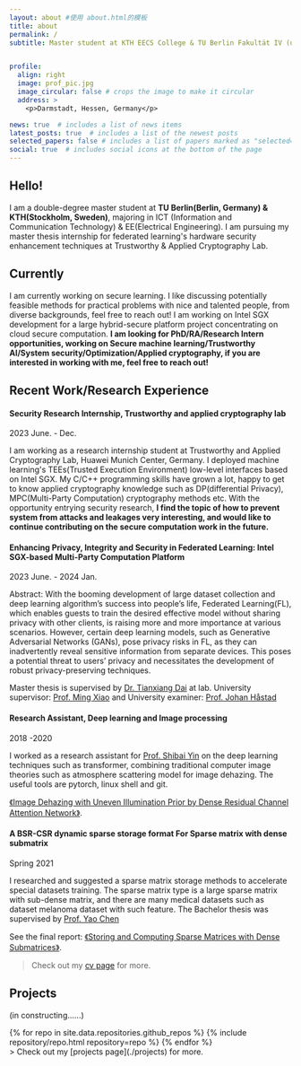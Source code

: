 ```yaml
---
layout: about #使用 about.html的模板
title: about
permalink: /
subtitle: Master student at KTH EECS College & TU Berlin Fakultät IV (under EIT Digital's Scholarship)


profile:
  align: right
  image: prof_pic.jpg
  image_circular: false # crops the image to make it circular
  address: >
    <p>Darmstadt, Hessen, Germany</p>

news: true  # includes a list of news items
latest_posts: true  # includes a list of the newest posts
selected_papers: false # includes a list of papers marked as "selected={true}"
social: true  # includes social icons at the bottom of the page
---
```

## Hello!
I am a double-degree master student at **TU Berlin(Berlin, Germany) & KTH(Stockholm, Sweden)**, majoring in  ICT (Information and Communication Technology) & EE(Electrical Engineering). I am pursuing my master thesis internship for federated learning's hardware security enhancement techniques at Trustworthy & Applied Cryptography Lab.

## Currently
I am currently working on secure learning. I like discussing potentially feasible methods for practical problems with nice and talented people, from diverse backgrounds, feel free to reach out! I am working on Intel SGX
development for a large hybrid-secure platform project concentrating on cloud secure computation. **I am looking for PhD/RA/Research Intern opportunities, working on Secure machine learning/Trustworthy AI/System security/Optimization/Applied cryptography, if you are interested in working with me, feel free to reach out!**
## Recent Work/Research Experience

#### Security Research Internship, Trustworthy and applied cryptography lab
2023 June. - Dec.

I am working as a research internship student at Trustworthy and Applied Cryptography Lab, Huawei Munich Center, Germany. I deployed machine learning's TEEs(Trusted Execution Environment) low-level interfaces based on Intel SGX. My C/C++ programming skills have grown a lot, happy to get to know applied cryptography knowledge such as DP(differential Privacy), MPC(Multi-Party Computation) cryptography methods etc. With the opportunity entrying security research, **I find the topic of how to prevent system from attacks and leakages very interesting, and would like to continue contributing on the secure computation work in the future.**

#### Enhancing Privacy, Integrity and Security in Federated Learning: Intel SGX-based Multi-Party Computation Platform
2023 June. - 2024 Jan.

Abstract: With the booming development of large dataset collection and deep learning algorithm’s success into people’s life, Federated Learning(FL), which enables guests to train the desired effective model without sharing privacy with other clients, is raising more and more importance at various scenarios. However, certain deep learning models, such as Generative Adversarial Networks (GANs), pose privacy risks in FL, as they can inadvertently reveal sensitive information from separate devices. This poses a potential threat to users’ privacy and necessitates the development of robust privacy-preserving techniques.

Master thesis is supervised by [Dr. Tianxiang Dai](https://dblp.org/pid/188/4885.html) at lab. University supervisor: [Prof. Ming Xiao](https://www.kth.se/profile/mingx) and University examiner: [Prof. Johan Håstad](https://www.csc.kth.se/~johanh/) 

#### Research Assistant, Deep learning and Image processing
2018 -2020

I worked as a research assistant for [Prof. Shibai Yin](https://dblp.org/pid/140/0713.html) on the deep learning techniques such as transformer, combining traditional computer image theories such as atmosphere scattering model for image dehazing. The useful tools are pytorch, linux shell and git.

<a href="./assets/pdf/JinXin_Yin_publication.pdf" target="_blank">《Image Dehazing with Uneven Illumination Prior by Dense Residual Channel Attention Network》</a>.

#### A BSR-CSR dynamic sparse storage format For Sparse matrix with dense submatrix

Spring 2021

I researched and suggested a sparse matrix storage methods to accelerate special datasets training. The sparse matrix type is a large sparse matrix with sub-dense matrix, and there are many medical datasets such as dataset melanoma dataset with such feature. The Bachelor thesis was supervised by [Prof. Yao Chen](http://www.pandaslab.cn/)

See the final report: <a href="./assets/pdf/JinXin_Yin_publication.pdf" target="_blank">《Storing and Computing Sparse Matrices with Dense
Submatrices》</a>.

> Check out my [cv page](./cv) for more.

## Projects
(in constructing......)
<div class="repositories d-flex flex-wrap flex-md-row flex-column justify-content-between align-items-center">
  {% for repo in site.data.repositories.github_repos %}
    {% include repository/repo.html repository=repo %}
  {% endfor %}
</div>
> Check out my [projects page](./projects) for more.
